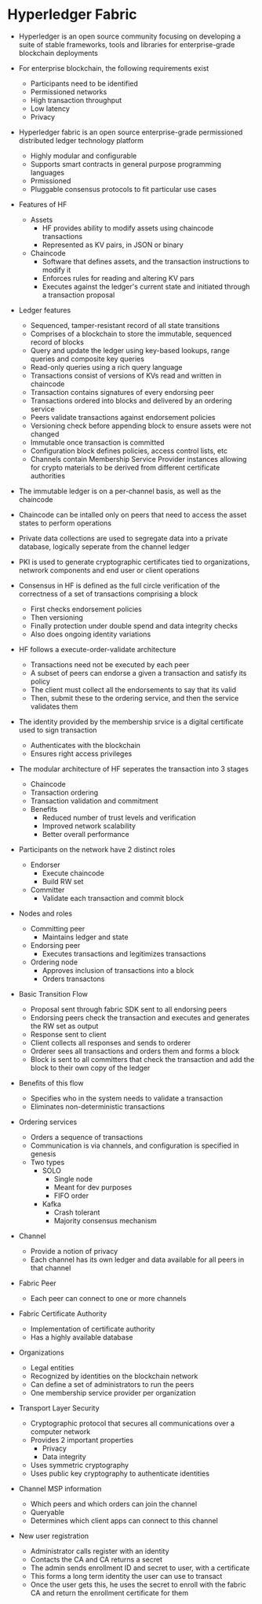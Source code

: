 # Hyperledger Fabric

- Hyperledger is an open source community focusing on developing a suite of stable frameworks, tools and libraries for enterprise-grade blockchain deployments

- For enterprise blockchain, the following requirements exist
  - Participants need to be identified
  - Permissioned networks
  - High transaction throughput
  - Low latency
  - Privacy

- Hyperledger fabric is an open source enterprise-grade permissioned distributed ledger technology platform
  - Highly modular and configurable
  - Supports smart contracts in general purpose programming languages
  - Prmissioned
  - Pluggable consensus protocols to fit particular use cases

- Features of HF
  - Assets
    - HF provides ability to modify assets using chaincode transactions
    - Represented as KV pairs, in JSON or binary
  - Chaincode
    - Software that defines assets, and the transaction instructions to modify it
    - Enforces rules for reading and altering KV pars
    - Executes against the ledger's current state and initiated through a transaction proposal

- Ledger features
  - Sequenced, tamper-resistant record of all state transitions
  - Comprises of a blockchain to store the immutable, sequenced record of blocks
  - Query and update the ledger using key-based lookups, range queries and composite key queries
  - Read-only queries using a rich query language
  - Transactions consist of versions of KVs read and written in chaincode
  - Transaction contains signatures of every endorsing peer
  - Transactions ordered into blocks and delivered by an ordering service
  - Peers validate transactions against endorsement policies
  - Versioning check before appending block to ensure assets were not changed
  - Immutable once transaction is committed
  - Configuration block defines policies, access control lists, etc
  - Channels contain Membership Service Provider instances allowing for crypto materials to be derived from different certificate authorities

- The immutable ledger is on a per-channel basis, as well as the chaincode

- Chaincode can be intalled only on peers that need to access the asset states to perform operations

- Private data collections are used to segregate data into a private database, logically seperate from the channel ledger

- PKI is used to generate cryptographic certificates tied to organizations, netwrork components and end user or client operations

- Consensus in HF is defined as the full circle verification of the correctness of a set of transactions comprising a block
  - First checks endorsement policies
  - Then versioning
  - Finally protection under double spend and data integrity checks
  - Also does ongoing identity variations

- HF follows a execute-order-validate architecture
  - Transactions need not be executed by each peer
  - A subset of peers can endorse a given a transaction and satisfy its policy
  - The client must collect all the endorsements to say that its valid
  - Then, submit these to the ordering service, and then the service validates them

- The identity provided by the membership srvice is a digital certificate used to sign transaction
  - Authenticates with the blockchain
  - Ensures right access privileges

- The modular architecture of HF seperates the transaction into 3 stages
  - Chaincode
  - Transaction ordering
  - Transaction validation and commitment
  - Benefits
    - Reduced number of trust levels and verification
    - Improved network scalability
    - Better overall performance

- Participants on the network have 2 distinct roles
  - Endorser
    - Execute chaincode
    - Build RW set
  - Committer
    - Validate each transaction and commit block

- Nodes and roles
  - Committing peer
    - Maintains ledger and state
  - Endorsing peer
    - Executes transactions and legitimizes transactions
  - Ordering node
    - Approves inclusion of transactions into a block
    - Orders transactons

- Basic Transition Flow
  - Proposal sent through fabric SDK sent to all endorsing peers
  - Endorsing peers check the transaction and executes and generates the RW set as output
  - Response sent to client
  - Client collects all responses and sends to orderer
  - Orderer sees all transactions and orders them and forms a block
  - Block is sent to all committers that check the transaction and add the block to their own copy of the ledger

- Benefits of this flow
  - Specifies who in the system needs to validate a transaction
  - Eliminates non-deterministic transactions

- Ordering services
  - Orders a sequence of transactions
  - Communication is via channels, and configuration is specified in genesis
  - Two types
    - SOLO
      - Single node
      - Meant for dev purposes
      - FIFO order
    - Kafka
      - Crash tolerant
      - Majority consensus mechanism

- Channel
  - Provide a notion of privacy
  - Each channel has its own ledger and data available for all peers in that channel

- Fabric Peer
  - Each peer can connect to one or more channels

- Fabric Certificate Authority
  - Implementation of certificate authority
  - Has a highly available database

- Organizations
  - Legal entities
  - Recognized by identities on the blockchain network
  - Can define a set of administrators to run the peers
  - One membership service provider per organization

- Transport Layer Security
  - Cryptographic protocol that secures all communications over a computer network
  - Provides 2 important properties
    - Privacy
    - Data integrity
  - Uses symmetric cryptography
  - Uses public key cryptography to authenticate identities

- Channel MSP information
  - Which peers and which orders can join the channel
  - Queryable
  - Determines which client apps can connect to this channel

- New user registration
  - Administrator calls register with an identity
  - Contacts the CA and CA returns a secret
  - The admin sends enrollment ID and secret to user, with a certificate
  - This forms a long term identity the user can use to transact
  - Once the user gets this, he uses the secret to enroll with the fabric CA and return the enrollment certificate for them